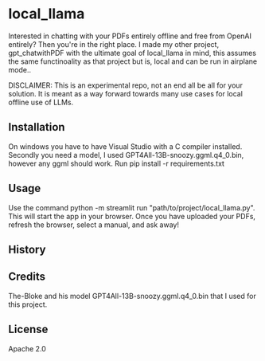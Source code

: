 # local_llama

Interested in chatting with your PDFs entirely offline and free from OpenAI entirely? Then you're in the right place. I made my other project, gpt_chatwithPDF with the ultimate goal of local_llama in mind, this assumes the same functinoality as that project but is, local and can be run in airplane mode.. 

DISCLAIMER: This is an experimental repo, not an end all be all for your solution. It is meant as a way forward towards many use cases for local offline use of LLMs.

## Installation

On windows you have to have Visual Studio with a C compiler installed. 
Secondly you need a model, I used GPT4All-13B-snoozy.ggml.q4_0.bin, however any ggml should work. 
Run pip install -r requirements.txt

## Usage

Use the command python -m streamlit run "path/to/project/local_llama.py". This will start the app in your browser. Once you have uploaded your PDFs, refresh the browser, select a manual, and ask away!

## History


## Credits

The-Bloke and his model GPT4All-13B-snoozy.ggml.q4_0.bin that I used for this project.

## License

Apache 2.0
